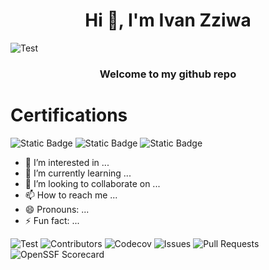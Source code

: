  <h1 align="center">Hi 👋, I'm Ivan Zziwa</h1>

 ![Test](https://img.shields.io/badge/Test-passing-brightgreen)

 <h3 align="center">Welcome to my github repo</h3>
 <h1 align="left">Certifications</h1>
 
![Static Badge](https://img.shields.io/badge/AWS-Certified%20Cloud%20Practioner-green?style=social&logo=amazon&logoColor=black)
![Static Badge](https://img.shields.io/badge/ISC2-Certified%20in%20Cybersecurity-green?style=social&logoColor=black)
![Static Badge](https://img.shields.io/badge/CompTIA-Security%2B-green?style=social&logoColor=black)




- 👀 I’m interested in ...
- 🌱 I’m currently learning ...
- 💞️ I’m looking to collaborate on ...
- 📫 How to reach me ...
- 😄 Pronouns: ...
- ⚡ Fun fact: ...

<!---
Livingstorne/Livingstorne is a ✨ special ✨ repository because its `README.md` (this file) appears on your GitHub profile.
You can click the Preview link to take a look at your changes.
--->

![Test](https://img.shields.io/badge/Test-passing-brightgreen)
![Contributors](https://img.shields.io/github/contributors/YourUsername/YourRepo)
![Codecov](https://img.shields.io/codecov/c/github/YourUsername/YourRepo?logo=codecov)
![Issues](https://img.shields.io/github/issues/Livingstorne/YLivingstorne?color=blue)
![Pull Requests](https://img.shields.io/github/issues-pr/YourUsername/YourRepo?color=blue)
![OpenSSF Scorecard](https://img.shields.io/badge/openssf%20scorecard-7.3-yellowgreen)
